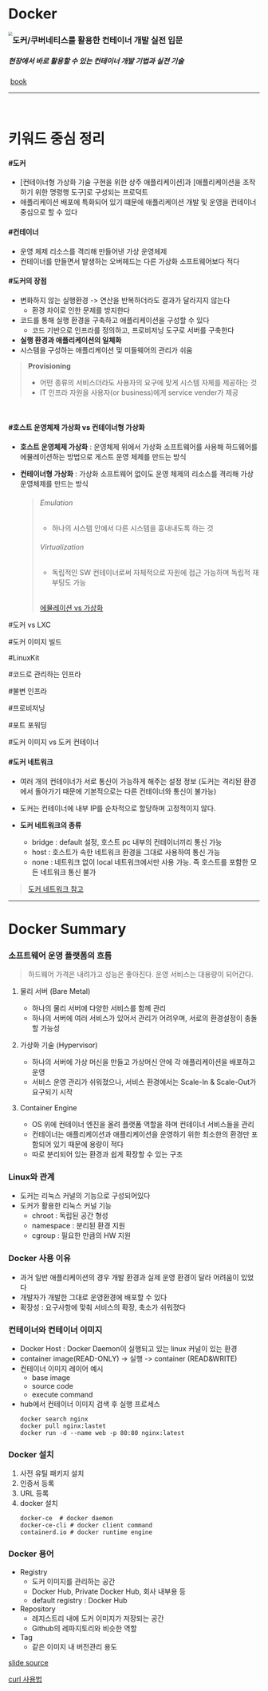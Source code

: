 # Docker

<img src="http://image.kyobobook.co.kr/images/book/xlarge/447/x9791158391447.jpg" style="zoom:50%; float:left;" /> 

###  	도커/쿠버네티스를 활용한 컨테이너 개발 실전 입문

##### 		현장에서 바로 활용할 수 있는 컨테이너 개발 기법과 실전 기술

​		[book](http://www.kyobobook.co.kr/product/detailViewKor.laf?ejkGb=KOR&mallGb=KOR&barcode=9791158391447#N)

 	







---

<br>



# 키워드 중심 정리



#### #도커

- [컨테이너형 가상화 기술 구현을 위한 상주 애플리케이션]과 [애플리케이션을 조작하기 위한 명령행 도구]로 구성되는 프로덕트
- 애플리케이션 배포에 특화되어 있기 떄문에 애플리케이션 개발 및 운영을 컨테이너 중심으로 할 수 있다

#### #컨테이너

- 운영 체제 리소스를 격리해 만들어낸 가상 운영체제
- 컨테이너를 만들면서 발생하는 오버헤드는 다른 가상화 소프트웨어보다 적다

#### #도커의 장점

- 변화하지 않는 실행환경 -> 연산을 반복하더라도 결과가 달라지지 않는다
  - 환경 차이로 인한 문제를 방지한다
- 코드를 통해 실행 환경을 구축하고 애플리케이션을 구성할 수 있다
  - 코드 기반으로 인프라를 정의하고, 프로비저닝 도구로 서버를 구축한다
- **실행 환경과 애플리케이션의 일체화**
- 시스템을 구성하는 애플리케이션 및 미들웨어의 관리가 쉬움

> **Provisioning**
> - 어떤 종류의 서비스더라도 사용자의 요구에 맞게 시스템 자체를 제공하는 것
> - IT 인프라 자원을 사용자(or business)에게 service vender가 제공 

<br>

#### #호스트 운영체제 가상화 vs 컨테이너형 가상화

- **호스트 운영체제 가상화** : 운영체제 위에서 가상화 소프트웨어를 사용해 하드웨어를 에뮬레이션하는 방법으로 게스트 운영 체제를 만드는 방식

- **컨테이너형 가상화** : 가상화 소프트웨어 없이도 운영 체제의 리소스를 격리해 가상 운영체제를 만드는 방식

  > ###### Emulation
  >
  > - 하나의 시스템 안에서 다른 시스템을 흉내내도록 하는 것
  >
  > ###### Virtualization
  >
  > - 독립적인 SW 컨테이너로써 자체적으로 자원에 접근 가능하며 독립적 재부팅도 가능
  >
  > <br>
  >
  > 
  >
  > [에뮬레이션 vs 가상화](http://www.smallpc.co.kr/ab-5940-12)

#도커 vs LXC

#도커 이미지 빌드

#LinuxKit

#코드로 관리하는 인프라

#불변 인프라

#프로비저닝

#포트 포워딩

#도커 이미지 vs 도커 컨테이너

#### #도커 네트워크
- 여러 개의 컨테이너가 서로 통신이 가능하게 해주는 설정 정보 (도커는 격리된 환경에서 돌아가기 때문에 기본적으로는 다른 컨테이너와 통신이 불가능)
- 도커는 컨테이너에 내부 IP를 순차적으로 할당하며 고정적이지 않다.

- **도커 네트워크의 종류**
  - bridge : default 설정, 호스트 pc 내부의 컨테이너끼리 통신 가능
  - host : 호스트가 속한 네트워크 환경을 그대로 사용하여 통신 가능
  - none : 네트워크 없이 local 네트워크에서만 사용 가능. 즉 호스트를 포함한 모든 네트워크 통신 불가

> [도커 네트워크 참고](https://jonnung.dev/docker/2020/02/16/docker_network/) 


---


# Docker Summary

### 소프트웨어 운영 플랫폼의 흐름

> 하드웨어 가격은 내려가고 성능은 좋아진다. 
> 운영 서비스는 대용량이 되어간다.
 

1. 물리 서버 (Bare Metal) 
   - 하나의 물리 서버에 다양한 서비스를 함께 관리
   - 하나의 서버에 여러 서비스가 있어서 관리가 어려우며, 서로의 환경설정이 충돌할 가능성

2. 가상화 기술 (Hypervisor)
   - 하나의 서버에 가상 머신을 만들고 가상머신 안에 각 애플리케이션을 배포하고 운영
   - 서비스 운영 관리가 쉬워졌으나, 서비스 환경에서는 Scale-In & Scale-Out가 요구되기 시작

3. Container Engine
   - OS 위에 컨테이너 엔진을 올려 플랫폼 역할을 하며 컨테이너 서비스들을 관리
   - 컨테이너는 애플리케이션과 애플리케이션을 운영하기 위한 최소한의 환경만 포함되어 있기 때문에 용량이 적다
   - 따로 분리되어 있는 환경과 쉽게 확장할 수 있는 구조

### Linux와 관계
- 도커는 리눅스 커널의 기능으로 구성되어있다
- 도커가 활용한 리눅스 커널 기능
  - chroot : 독립된 공간 형성
  - namespace : 분리된 환경 지원
  - cgroup : 필요한 만큼의 HW 지원

### Docker 사용 이유
- 과거 일반 애플리케이션의 경우 개발 환경과 실제 운영 환경이 달라 어려움이 있었다
- 개발자가 개발한 그대로 운영환경에 배포할 수 있다
- 확장성 : 요구사항에 맞춰 서비스의 확장, 축소가 쉬워졌다

### 컨테이너와 컨테이너 이미지
- Docker Host : Docker Daemon이 실행되고 있는 linux 커널이 있는 환경
- container image(READ-ONLY) -> 실행 -> container (READ&WRITE) 
- 컨테이너 이미지 레이어 예시
    - base image
    - source code
    - execute command
- hub에서 컨테이너 이미지 검색 후 실행 프로세스
    ```shell
    docker search nginx
    docker pull nginx:lastet
    docker run -d --name web -p 80:80 nginx:latest
    ```

### Docker 설치
1. 사전 유틸 패키지 설치
2. 인증서 등록
3. URL 등록
4. docker 설치
    ```
    docker-ce  # docker daemon
    docker-ce-cli # docker client command
    containerd.io # docker runtime engine
    ```
   

### Docker 용어
- Registry
  - 도커 이미지를 관리하는 공간
  - Docker Hub, Private Docker Hub, 회사 내부용 등
  - default registry : Docker Hub
- Repository
  - 레지스트리 내에 도커 이미지가 저장되는 공간
  - Github의 레파지토리와 비슷한 역할
- Tag
  - 같은 이미지 내 버전관리 용도































[slide source](https://www.slideshare.net/pyrasis/docker-fordummies-44424016)

[curl 사용법](https://webisfree.com/2017-05-25/curl%EC%9D%84-%EC%82%AC%EC%9A%A9%ED%95%98%EB%8A%94-%EB%B0%A9%EB%B2%95-%EC%95%8C%EC%95%84%EB%B3%B4%EA%B8%B0)
